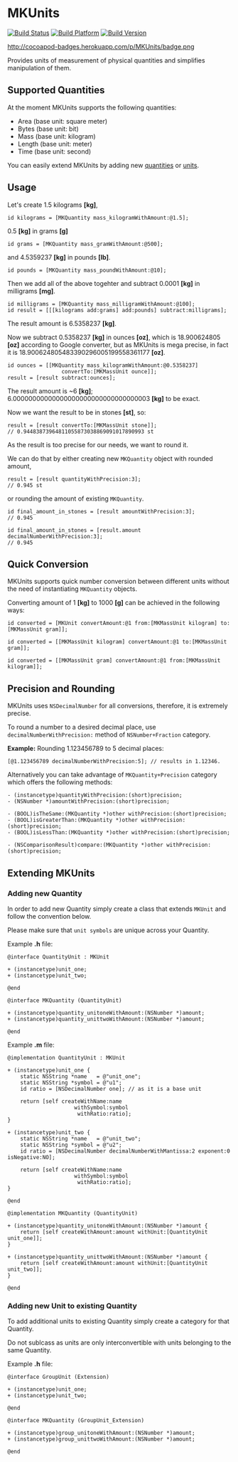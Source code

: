 # MKUnits

[![Build Status](https://travis-ci.org/michalkonturek/MKUnits.png)](https://travis-ci.org/michalkonturek/MKUnits)
[![Build Platform](http://cocoapod-badges.herokuapp.com/p/MKUnits/badge.png)](https://github.com/michalkonturek/MKUnits)
[![Build Version](http://cocoapod-badges.herokuapp.com/v/MKUnits/badge.png)](https://github.com/michalkonturek/MKUnits)

http://cocoapod-badges.herokuapp.com/p/MKUnits/badge.png

Provides units of measurement of physical quantities and simplifies manipulation of them.


## Supported Quantities 

At the moment MKUnits supports the following quantities:

* Area (base unit: square meter)
* Bytes (base unit: bit) 
* Mass (base unit: kilogram)
* Length (base unit: meter)
* Time (base unit: second)

You can easily extend MKUnits by adding new [quantities](#new-quantity) or [units](#new-unit).



## Usage

Let's create 1.5 kilograms **[kg]**,

```objc
id kilograms = [MKQuantity mass_kilogramWithAmount:@1.5];
```

0.5 **[kg]** in grams **[g]** 

```objc
id grams = [MKQuantity mass_gramWithAmount:@500];
```

and 4.5359237 **[kg]** in pounds **[lb]**.

```objc
id pounds = [MKQuantity mass_poundWithAmount:@10];
```

Then we add all of the above togehter and subtract 0.0001 **[kg]** in milligrams **[mg]**.

```objc
id milligrams = [MKQuantity mass_milligramWithAmount:@100];
id result = [[[kilograms add:grams] add:pounds] subtract:milligrams];
```

The result amount is 6.5358237 **[kg]**.

Now we subtract 0.5358237 **[kg]** in ounces **[oz]**, which is 18.900624805 **[oz]** according to Google converter, but as MKUnits is mega precise, in fact it is 18.900624805483390296005199558361177 **[oz]**.

```objc
id ounces = [[MKQuantity mass_kilogramWithAmount:@0.5358237]
	             convertTo:[MKMassUnit ounce]];
result = [result subtract:ounces];
```

The result amount is ~6 **[kg]**; 6.00000000000000000000000000000000003 **[kg]** to be exact.

Now we want the result to be in stones **[st]**, so:

```objc
result = [result convertTo:[MKMassUnit stone]];
// 0.94483873964811055873038869091017890993 st
```

As the result is too precise for our needs, we want to round it.

We can do that by either creating new `MKQuantity` object with rounded amount,

```objc
result = [result quantityWithPrecision:3];
// 0.945 st
```

or rounding the amount of existing `MKQuantity`.

```objc
id final_amount_in_stones = [result amountWithPrecision:3];
// 0.945

id final_amount_in_stones = [result.amount decimalNumberWithPrecision:3];
// 0.945
```

## Quick Conversion

MKUnits supports quick number conversion between different units 
without the need of instantiating `MKQuantity` objects.

Converting amount of 1 **[kg]** to 1000 **[g]** can be achieved in the following ways:

```objc
id converted = [MKUnit convertAmount:@1 from:[MKMassUnit kilogram] to:[MKMassUnit gram]];

id converted = [[MKMassUnit kilogram] convertAmount:@1 to:[MKMassUnit gram]];

id converted = [[MKMassUnit gram] convertAmount:@1 from:[MKMassUnit kilogram]];
```


## Precision and Rounding

MKUnits uses `NSDecimalNumber` for all conversions, therefore, it is extremely precise. 

To round a number to a desired decimal place, use `decimalNumberWithPrecision:` method of `NSNumber+Fraction` category. 

**Example:** Rounding 1.123456789 to 5 decimal places:

```objc
[@1.123456789 decimalNumberWithPrecision:5]; // results in 1.12346.
```

Alternatively you can take advantage of `MKQuantity+Precision` category which offers
the following methods:

```objc
- (instancetype)quantityWithPrecision:(short)precision;
- (NSNumber *)amountWithPrecision:(short)precision;

- (BOOL)isTheSame:(MKQuantity *)other withPrecision:(short)precision;
- (BOOL)isGreaterThan:(MKQuantity *)other withPrecision:(short)precision;
- (BOOL)isLessThan:(MKQuantity *)other withPrecision:(short)precision;

- (NSComparisonResult)compare:(MKQuantity *)other withPrecision:(short)precision;
```


## Extending MKUnits

### <a name="new-quantity"></a>Adding new Quantity

In order to add new Quantity simply create a class that extends `MKUnit` and follow the convention below.

Please make sure that `unit symbols` are unique across your Quantity.


Example **.h** file:

```objc
@interface QuantityUnit : MKUnit

+ (instancetype)unit_one;
+ (instancetype)unit_two;

@end

@interface MKQuantity (QuantityUnit)

+ (instancetype)quantity_unitoneWithAmount:(NSNumber *)amount;
+ (instancetype)quantity_unittwoWithAmount:(NSNumber *)amount;

@end
```

Example **.m** file:

```objc
@implementation QuantityUnit : MKUnit

+ (instancetype)unit_one {
    static NSString *name   = @"unit_one";
    static NSString *symbol = @"u1";
    id ratio = [NSDecimalNumber one]; // as it is a base unit
    
    return [self createWithName:name
                     withSymbol:symbol
                      withRatio:ratio];
}

+ (instancetype)unit_two {
    static NSString *name   = @"unit_two";
    static NSString *symbol = @"u2";
    id ratio = [NSDecimalNumber decimalNumberWithMantissa:2 exponent:0 isNegative:NO];
    
    return [self createWithName:name
                     withSymbol:symbol
                      withRatio:ratio];
}

@end

@implementation MKQuantity (QuantityUnit)

+ (instancetype)quantity_unitoneWithAmount:(NSNumber *)amount {
	return [self createWithAmount:amount withUnit:[QuantityUnit unit_one]];
}

+ (instancetype)quantity_unittwoWithAmount:(NSNumber *)amount {
	return [self createWithAmount:amount withUnit:[QuantityUnit unit_two]];
}

@end
```


### <a name="new-unit"></a>Adding new Unit to existing Quantity

To add additional units to existing Quantity simply create a category for that Quantity.

Do not sublcass as units are only interconvertible with units belonging to the same Quantity.

Example **.h** file:

```objc
@interface GroupUnit (Extension)

+ (instancetype)unit_one;
+ (instancetype)unit_two;

@end

@interface MKQuantity (GroupUnit_Extension)

+ (instancetype)group_unitoneWithAmount:(NSNumber *)amount;
+ (instancetype)group_unittwoWithAmount:(NSNumber *)amount;

@end
```





